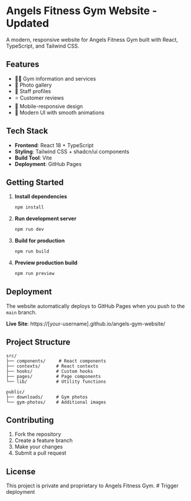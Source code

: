 # Angels Fitness Gym Website - Updated

A modern, responsive website for Angels Fitness Gym built with React, TypeScript, and Tailwind CSS.

## Features

- 🏋️‍♂️ Gym information and services
- 📸 Photo gallery
- 👥 Staff profiles
- ⭐ Customer reviews
- 📱 Mobile-responsive design
- 🎨 Modern UI with smooth animations

## Tech Stack

- **Frontend**: React 18 + TypeScript
- **Styling**: Tailwind CSS + shadcn/ui components
- **Build Tool**: Vite
- **Deployment**: GitHub Pages

## Getting Started

1. **Install dependencies**
   ```bash
   npm install
   ```

2. **Run development server**
   ```bash
   npm run dev
   ```

3. **Build for production**
   ```bash
   npm run build
   ```

4. **Preview production build**
   ```bash
   npm run preview
   ```

## Deployment

The website automatically deploys to GitHub Pages when you push to the `main` branch.

**Live Site**: https://[your-username].github.io/angels-gym-website/

## Project Structure

```
src/
├── components/     # React components
├── contexts/      # React contexts
├── hooks/         # Custom hooks
├── pages/         # Page components
└── lib/           # Utility functions

public/
├── downloads/     # Gym photos
└── gym-photos/    # Additional images
```

## Contributing

1. Fork the repository
2. Create a feature branch
3. Make your changes
4. Submit a pull request

## License

This project is private and proprietary to Angels Fitness Gym.
#   T r i g g e r   d e p l o y m e n t 
 
 